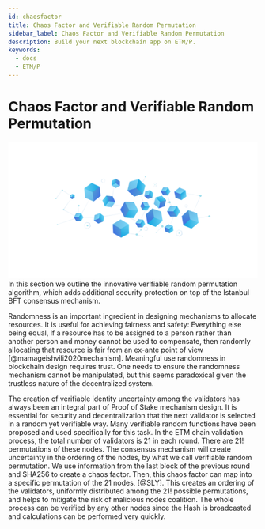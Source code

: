 ```yaml
---
id: chaosfactor
title: Chaos Factor and Verifiable Random Permutation
sidebar_label: Chaos Factor and Verifiable Random Permutation
description: Build your next blockchain app on ETM/P.
keywords:
  - docs
  - ETM/P
---
```


Chaos Factor and Verifiable Random Permutation
==============================================
![image](/img/whitepaper/chaos1.png)
In this section we outline the innovative verifiable random permutation
algorithm, which adds additional security protection on top of the
Istanbul BFT consensus mechanism.

Randomness is an important ingredient in designing mechanisms to
allocate resources. It is useful for achieving fairness and safety:
Everything else being equal, if a resource has to be assigned to a
person rather than another person and money cannot be used to
compensate, then randomly allocating that resource is fair from an
ex-ante point of view [@mamageishvili2020mechanism]. Meaningful use
randomness in blockchain design requires trust. One needs to ensure the
randomness mechanism cannot be manipulated, but this seems paradoxical
given the trustless nature of the decentralized system.

The creation of verifiable identity uncertainty among the validators has
always been an integral part of Proof of Stake mechanism design. It is
essential for security and decentralization that the next validator is
selected in a random yet verifiable way. Many verifiable random
functions have been proposed and used specifically for this task. In the
ETM chain validation process, the total number of validators is 21 in
each round. There are $21!$ permutations of these nodes. The consensus
mechanism will create uncertainty in the ordering of the nodes, by what
we call verifiable random permutation. We use information from the last
block of the previous round and SHA256 to create a chaos factor. Then,
this chaos factor can map into a specific permutation of the 21 nodes,
[@SLY]. This creates an ordering of the validators, uniformly
distributed among the $21!$ possible permutations, and helps to mitigate
the risk of malicious nodes coalition. The whole process can be verified
by any other nodes since the Hash is broadcasted and calculations can be
performed very quickly.